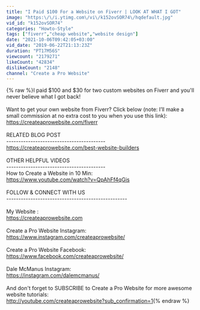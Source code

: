 ```yaml
---
title: "I Paid $100 For a Website on Fiverr | LOOK AT WHAT I GOT"
image: "https:\/\/i.ytimg.com\/vi\/k152ovSOR74\/hqdefault.jpg"
vid_id: "k152ovSOR74"
categories: "Howto-Style"
tags: ["fiverr","cheap website","website design"]
date: "2021-10-06T09:42:05+03:00"
vid_date: "2019-06-22T21:13:23Z"
duration: "PT17M56S"
viewcount: "2179271"
likeCount: "42834"
dislikeCount: "2148"
channel: "Create a Pro Website"
---
```

{% raw %}I paid $100 and $30 for two custom websites on Fiverr and you'll never believe what I got back!<br /><br />Want to get your own website from Fiverr? Click below (note: I’ll make a small commission at no extra cost to you when you use this link):<br /><a rel="nofollow" target="blank" href="https://createaprowebsite.com/fiverr">https://createaprowebsite.com/fiverr</a><br /><br />RELATED BLOG POST<br />-----------------------------------------<br /><a rel="nofollow" target="blank" href="https://createaprowebsite.com/best-website-builders">https://createaprowebsite.com/best-website-builders</a><br /><br />OTHER HELPFUL VIDEOS<br />-----------------------------------------<br />How to Create a Website in 10 Min:<br /><a rel="nofollow" target="blank" href="https://www.youtube.com/watch?v=QpAhFf4qGis">https://www.youtube.com/watch?v=QpAhFf4qGis</a><br /><br />FOLLOW &amp; CONNECT WITH US<br />--------------------------------------------------<br /><br />My Website :<br /><a rel="nofollow" target="blank" href="https://createaprowebsite.com">https://createaprowebsite.com</a><br /><br />Create a Pro Website Instagram:<br /><a rel="nofollow" target="blank" href="https://www.instagram.com/createaprowebsite/">https://www.instagram.com/createaprowebsite/</a><br /><br />Create a Pro Website Facebook:<br /><a rel="nofollow" target="blank" href="https://www.facebook.com/createaprowebsite/">https://www.facebook.com/createaprowebsite/</a><br /><br />Dale McManus Instagram:<br /><a rel="nofollow" target="blank" href="https://instagram.com/dalemcmanus/">https://instagram.com/dalemcmanus/</a><br /><br />And don't forget to SUBSCRIBE to Create a Pro Website for more awesome website tutorials:<br /><a rel="nofollow" target="blank" href="http://youtube.com/createaprowebsite?sub_confirmation=1">http://youtube.com/createaprowebsite?sub_confirmation=1</a>{% endraw %}
